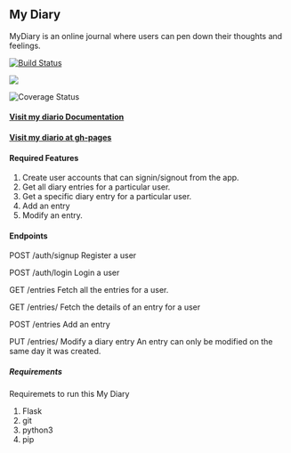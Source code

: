 ## My Diary 
MyDiary is an online journal where users can pen down their thoughts and feelings.

[![Build Status](https://travis-ci.org/AmosWels/My-Diary.svg?branch=database)](https://travis-ci.org/AmosWels/My-Diary)


<a href="https://codeclimate.com/github/AmosWels/My-Diary/maintainability"><img src="https://api.codeclimate.com/v1/badges/911827d24f11c39cdf13/maintainability" /></a>

![Coverage Status](https://coveralls.io/repos/github/AmosWels/My-Diary/badge.svg?branch=database)

#### [Visit my diario Documentation](https://mydiario.docs.apiary.io/#introduction/mydiario-requests-collection/get-all-users-entries-[get/entries])

#### [Visit my diario at gh-pages](https://amoswels.github.io/My-Diary/UI/)

#### Required Features
1. Create user accounts that can signin/signout from the app. 
2. Get all diary entries for a particular user.
3. Get a specific diary entry for a particular user.
4. Add an entry
5. Modify an entry.

#### Endpoints

POST /auth/signup
Register a user

POST /auth/login
Login a user

GET /entries 
Fetch all the entries for a user.

GET /entries/<entryId>
Fetch the details of an entry for a user

POST /entries
Add an entry

PUT /entries/<entryId>
Modify a diary entry
An entry can only be modified on the same day it was created.


##### Requirements
Requiremets to run this My Diary

1. Flask <framework>
2. git
3. python3
4. pip

